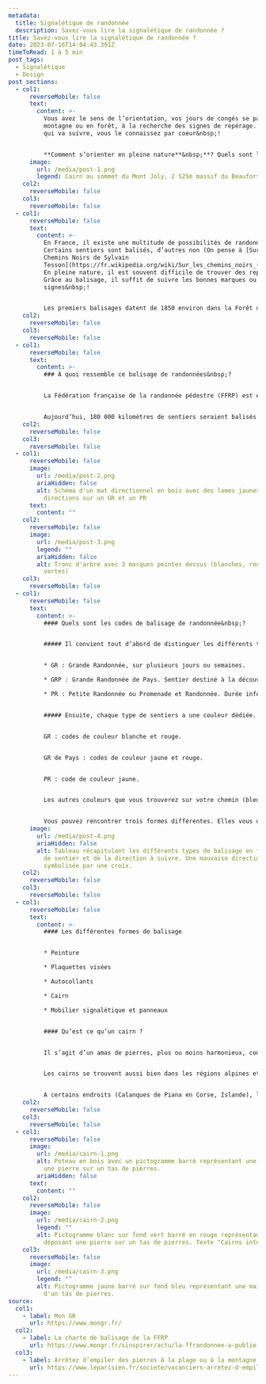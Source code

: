 ```yaml
---
metadata:
  title: Signalétique de randonnée
  description: Savez-vous lire la signalétique de randonnée ?
title: Savez-vous lire la signalétique de randonnée ?
date: 2023-07-16T14:04:43.391Z
timeToRead: 1 à 5 min
post_tags:
  - Signalétique
  - Design
post_sections:
  - col1:
      reverseMobile: false
      text:
        content: >-
          Vous avez le sens de l’orientation, vos jours de congés se passent en
          montagne ou en forêt, à la recherche des signes de repérage. Alors, ce
          qui va suivre, vous le connaissez par coeur&nbsp;!


          **Comment s’orienter en pleine nature**&nbsp;**? Quels sont les signes et que racontent-ils**&nbsp;**?**
      image:
        url: /media/post-1.png
        legend: Cairn au sommet du Mont Joly, 2 525m massif du Beaufortain
    col2:
      reverseMobile: false
    col3:
      reverseMobile: false
  - col1:
      reverseMobile: false
      text:
        content: >-
          En France, il existe une multitude de possibilités de randonnées.
          Certains sentiers sont balisés, d’autres non (On pense à [Sur les
          Chemins Noirs de Sylvain
          Tesson](https://fr.wikipedia.org/wiki/Sur_les_chemins_noirs_(livre))).
          En pleine nature, il est souvent difficile de trouver des repères.
          Grâce au balisage, il suffit de suivre les bonnes marques ou les bons
          signes&nbsp;!


          Les premiers balisages datent de 1850 environ dans la Forêt de Fontainebleau. L’objectif est, bien sûr, d’éviter aux marcheurs de se perdre. Avec le développement des itinéraires GR dans les années 70, le balisage que l’on connait aujourd’hui se déploie.
    col2:
      reverseMobile: false
    col3:
      reverseMobile: false
  - col1:
      reverseMobile: false
      text:
        content: >-
          ### À quoi ressemble ce balisage de randonnées&nbsp;?


          La Fédération française de la randonnée pédestre (FFRP) est en charge de la mise en place et la maintenance de ce balisage. Pour conserver une cohérence sur l’ensemble du territoire français, elle met en place une Charte Officielle du Balisage et de la Signalisation. Et non, on ne peut pas faire n’importe quoi.


          Aujourd’hui, 180 000 kilomètres de sentiers seraient balisés. Question existentielle : mais qui balise ?? Les baliseurs ! Plus de 8000 personnes bénévoles entretiennent et mettent en place chaque année ces signes.
    col2:
      reverseMobile: false
    col3:
      reverseMobile: false
  - col1:
      reverseMobile: false
      image:
        url: /media/post-2.png
        ariaHidden: false
        alt: Schéma d'un mat directionnel en bois avec des lames jaunes indiquant des
          directions sur un GR et un PR
      text:
        content: ""
    col2:
      reverseMobile: false
      image:
        url: /media/post-3.png
        legend: ""
        ariaHidden: false
        alt: Tronc d'arbre avec 3 marques peintes dessus (blanches, rouges, jaunes et
          vertes)
    col3:
      reverseMobile: false
  - col1:
      reverseMobile: false
      text:
        content: >-
          #### Quels sont les codes de balisage de randonnée&nbsp;?


          ##### Il convient tout d’abord de distinguer les différents types de sentiers : GR, PR, ça vous dit quelque chose&nbsp;?


          * GR : Grande Randonnée, sur plusieurs jours ou semaines.

          * GRP : Grande Randonnée de Pays. Sentier destiné à la découverte d’une région, souvent moins long qu’un GR.

          * PR : Petite Randonnée ou Promenade et Randonnée. Durée inférieure à une journée de marche.


          ##### Ensuite, chaque type de sentiers a une couleur dédiée.


          GR : codes de couleur blanche et rouge.


          GR de Pays : codes de couleur jaune et rouge.


          PR : code de couleur jaune.


          Les autres couleurs que vous trouverez sur votre chemin (bleu, vert…) relèvent du département ou autre structure locale.


          Vous pouvez rencontrer trois formes différentes. Elles vous donnent des indications précieuses sur la direction à suivre
      image:
        url: /media/post-4.png
        ariaHidden: false
        alt: Tableau récapitulant les différents types de balisage en fonction du type
          de sentier et de la direction à suivre. Une mauvaise direction est
          symbolisée par une croix.
    col2:
      reverseMobile: false
    col3:
      reverseMobile: false
  - col1:
      reverseMobile: false
      text:
        content: >-
          #### Les différentes formes de balisage


          * Peinture

          * Plaquettes visées

          * Autocollants

          * Cairn

          * Mobilier signalétique et panneaux


          #### Qu’est ce qu’un cairn ?


          Il s’agit d’un amas de pierres, plus ou moins harmonieux, construits par les hommes et femmes. Le mot cairn vient du celtique Karn qui signifie « pierre » ou « rocher ».


          Les cairns se trouvent aussi bien dans les régions alpines et montagneuses que dans les espaces désertiques. Le col du Carro est particulièrement connu pour ses constructions originales et esthétiques.


          A certains endroits (Calanques de Piana en Corse, Islande), l’ajout de pierres sur un cairn existant ou la construction de nouveaux cairns sont interdits. En effet, cela peut dénaturer le site naturel, induire en erreur les randonneurs, provoquer l’érosion d’un site classé ou bien défiguré un « vrai » cairn.
    col2:
      reverseMobile: false
    col3:
      reverseMobile: false
  - col1:
      reverseMobile: false
      image:
        url: /media/cairn-1.png
        alt: Poteau en bois avec un pictogramme barré représentant une personne déposant
          une pierre sur un tas de pierres.
        ariaHidden: false
      text:
        content: ""
    col2:
      reverseMobile: false
      image:
        url: /media/cairn-2.png
        legend: ""
        alt: Pictogramme blanc sur fond vert barré en rouge représentant une personne
          déposant une pierre sur un tas de pierres. Texte "Cairns interdits"
    col3:
      reverseMobile: false
      image:
        url: /media/cairn-3.png
        legend: ""
        alt: Pictogramme jaune barré sur fond bleu représentant une main à proximité
          d'un tas de pierres.
source:
  col1:
    - label: Mon GR
      url: https://www.mongr.fr/
  col2:
    - label: La charte de balisage de la FFRP
      url: https://www.mongr.fr/sinspirer/actu/la-ffrandonnee-a-publie-la-nouvelle-charte-du-balisage
  col3:
    - label: Arrêtez d’empiler des pierres à la plage ou à la montagne ! – Le Parisien
      url: https://www.leparisien.fr/societe/vacanciers-arretez-d-empiler-des-pierres-a-la-plage-ou-a-la-montagne-19-08-2019-8135796.php
---
```

